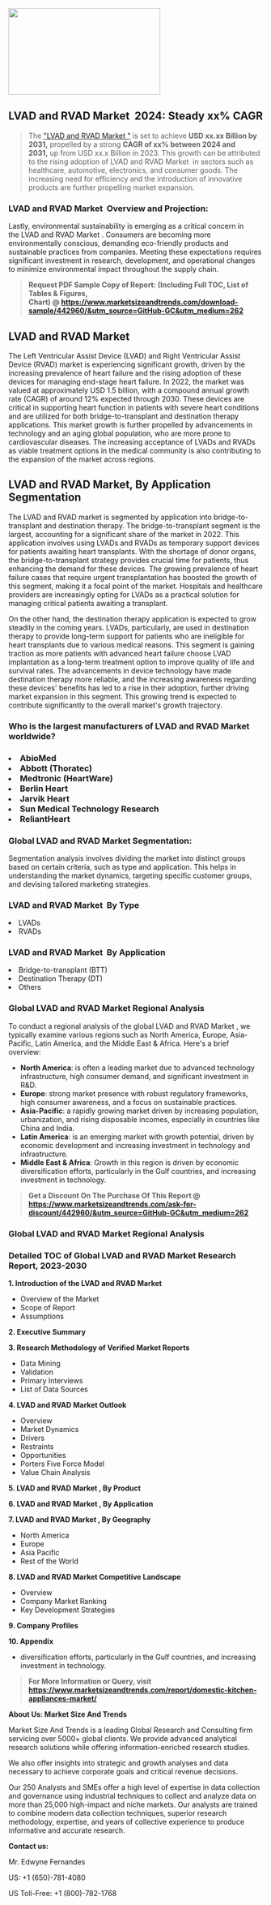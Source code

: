 <p><img class="alignnone size-medium wp-image-20088" src="https://ffe5etoiles.com/wp-content/uploads/2024/12/MST1-300x171.png" alt="" width="300" height="171" /></p><h2 id="ember46" class="ember-view reader-text-block__heading-2">LVAD and RVAD Market &nbsp;2024: Steady&nbsp;xx% CAGR</h2><blockquote id="ember47" class="ember-view reader-text-block__blockquote">The&nbsp;<a class="app-aware-link " href="https://www.marketsizeandtrends.com/download-sample/442960/&utm_source=GitHub-GC&utm_medium=262" target="_blank" data-test-app-aware-link="">"LVAD and RVAD Market "</a>&nbsp;is set to achieve&nbsp;<strong>USD&nbsp;xx.xx&nbsp;Billion by 2031,</strong>&nbsp;propelled by a strong&nbsp;<strong>CAGR of&nbsp;xx% between 2024 and 2031,</strong>&nbsp;up from USD xx.x Billion in 2023. This growth can be attributed to the rising adoption of&nbsp;LVAD and RVAD Market &nbsp;in sectors such as healthcare, automotive, electronics, and consumer goods. The increasing need for efficiency and the introduction of innovative products are further propelling market expansion.</blockquote><h3 id="ember48" class="ember-view reader-text-block__heading-3">LVAD and RVAD Market &nbsp;Overview and Projection:</h3><p id="ember49" class="ember-view reader-text-block__paragraph">Lastly, environmental sustainability is emerging as a critical concern in the&nbsp;LVAD and RVAD Market . Consumers are becoming more environmentally conscious, demanding eco-friendly products and sustainable practices from companies. Meeting these expectations requires significant investment in research, development, and operational changes to minimize environmental impact throughout the supply chain.</p><blockquote id="ember50" class="ember-view reader-text-block__blockquote"><strong>Request PDF Sample Copy of Report: (Including Full TOC, List of Tables &amp; Figures, Chart)&nbsp;@&nbsp;<strong><a href="https://www.marketsizeandtrends.com/download-sample/442960/&utm_source=GitHub-GC&utm_medium=262" target="_blank">https://www.marketsizeandtrends.com/download-sample/442960/&utm_source=GitHub-GC&utm_medium=262</a></strong></strong></blockquote><h3 class=""> <h2>LVAD and RVAD Market</h2><p>The Left Ventricular Assist Device (LVAD) and Right Ventricular Assist Device (RVAD) market is experiencing significant growth, driven by the increasing prevalence of heart failure and the rising adoption of these devices for managing end-stage heart failure. In 2022, the market was valued at approximately USD 1.5 billion, with a compound annual growth rate (CAGR) of around 12% expected through 2030. These devices are critical in supporting heart function in patients with severe heart conditions and are utilized for both bridge-to-transplant and destination therapy applications. This market growth is further propelled by advancements in technology and an aging global population, who are more prone to cardiovascular diseases. The increasing acceptance of LVADs and RVADs as viable treatment options in the medical community is also contributing to the expansion of the market across regions.</p><h2>LVAD and RVAD Market, By Application Segmentation</h2><p>The LVAD and RVAD market is segmented by application into bridge-to-transplant and destination therapy. The bridge-to-transplant segment is the largest, accounting for a significant share of the market in 2022. This application involves using LVADs and RVADs as temporary support devices for patients awaiting heart transplants. With the shortage of donor organs, the bridge-to-transplant strategy provides crucial time for patients, thus enhancing the demand for these devices. The growing prevalence of heart failure cases that require urgent transplantation has boosted the growth of this segment, making it a focal point of the market. Hospitals and healthcare providers are increasingly opting for LVADs as a practical solution for managing critical patients awaiting a transplant.</p><p>On the other hand, the destination therapy application is expected to grow steadily in the coming years. LVADs, particularly, are used in destination therapy to provide long-term support for patients who are ineligible for heart transplants due to various medical reasons. This segment is gaining traction as more patients with advanced heart failure choose LVAD implantation as a long-term treatment option to improve quality of life and survival rates. The advancements in device technology have made destination therapy more reliable, and the increasing awareness regarding these devices' benefits has led to a rise in their adoption, further driving market expansion in this segment. This growing trend is expected to contribute significantly to the overall market's growth trajectory.</p></h3><h3 id="" class="">Who is the largest manufacturers of&nbsp;LVAD and RVAD Market worldwide?</h3><h3 class=""></Li><Li>AbioMed</Li><Li> Abbott (Thoratec)</Li><Li> Medtronic (HeartWare)</Li><Li> Berlin Heart</Li><Li> Jarvik Heart</Li><Li> Sun Medical Technology Research</Li><Li> ReliantHeart</h3><h3 id="ember53" class="ember-view reader-text-block__heading-3">Global&nbsp;LVAD and RVAD Market Segmentation:</h3><p id="ember54" class="ember-view reader-text-block__paragraph">Segmentation analysis involves dividing the market into distinct groups based on certain criteria, such as type and application. This helps in understanding the market dynamics, targeting specific customer groups, and devising tailored marketing strategies.</p><h3 id="" class="">LVAD and RVAD Market &nbsp;By Type</h3><p></Li><Li>LVADs</Li><Li> RVADs</p><h3 id="" class="">LVAD and RVAD Market &nbsp;By Application</h3><p class=""></Li><Li>Bridge-to-transplant (BTT)</Li><Li> Destination Therapy (DT)</Li><Li> Others</p><h3 id="ember62" class="ember-view reader-text-block__heading-3">Global LVAD and RVAD Market Regional Analysis</h3><p id="ember63" class="ember-view reader-text-block__paragraph">To conduct a regional analysis of the global LVAD and RVAD Market , we typically examine various regions such as North America, Europe, Asia-Pacific, Latin America, and the Middle East &amp; Africa. Here's a brief overview:</p><ul><li><strong>North America</strong>: is often a leading market due to advanced technology infrastructure, high consumer demand, and significant investment in R&amp;D.</li><li><strong>Europe</strong>: strong market presence with robust regulatory frameworks, high consumer awareness, and a focus on sustainable practices.</li><li><strong>Asia-Pacific</strong>: a rapidly growing market driven by increasing population, urbanization, and rising disposable incomes, especially in countries like China and India.</li><li><strong>Latin America</strong>: is an emerging market with growth potential, driven by economic development and increasing investment in technology and infrastructure.</li><li><strong>Middle East &amp; Africa</strong>: Growth in this region is driven by economic diversification efforts, particularly in the Gulf countries, and increasing investment in technology.</li></ul><blockquote id="ember61" class="ember-view reader-text-block__blockquote"><strong>Get a Discount On The Purchase Of This Report @ <strong><a href="https://html-cleaner.com/" target="">https://www.marketsizeandtrends.com/ask-for-discount/442960/&utm_source=GitHub-GC&utm_medium=262</a></strong></strong></blockquote><h3 id="ember62" class="ember-view reader-text-block__heading-3">Global LVAD and RVAD Market Regional Analysis</h3><h3 id="" class="">Detailed TOC of Global LVAD and RVAD Market Research Report, 2023-2030</h3><p id="" class=""><strong>1. Introduction of the LVAD and RVAD Market </strong></p><ul><li>Overview of the Market</li><li>Scope of Report</li><li>Assumptions</li></ul><p id="" class=""><strong>2. Executive Summary</strong></p><p id="" class=""><strong>3. Research Methodology of Verified Market Reports</strong></p><ul><li>Data Mining</li><li>Validation</li><li>Primary Interviews</li><li>List of Data Sources</li></ul><p id="" class=""><strong>4. LVAD and RVAD Market Outlook</strong></p><ul><li>Overview</li><li>Market Dynamics</li><li>Drivers</li><li>Restraints</li><li>Opportunities</li><li>Porters Five Force Model</li><li>Value Chain Analysis</li></ul><p id="" class=""><strong>5. LVAD and RVAD Market , By Product</strong></p><p id="" class=""><strong>6. LVAD and RVAD Market , By Application</strong></p><p id="" class=""><strong>7. LVAD and RVAD Market , By Geography</strong></p><ul><li>North America</li><li>Europe</li><li>Asia Pacific</li><li>Rest of the World</li></ul><p id="" class=""><strong>8. LVAD and RVAD Market Competitive Landscape</strong></p><ul><li>Overview</li><li>Company Market Ranking</li><li>Key Development Strategies</li></ul><p id="" class=""><strong>9. Company Profiles</strong></p><p id="" class=""><strong>10. Appendix</strong></p><ul><li>diversification efforts, particularly in the Gulf countries, and increasing investment in technology.</li></ul><blockquote id="ember65" class="ember-view reader-text-block__blockquote"><strong>For More Information or Query, visit <strong><strong><a href="https://html-cleaner.com/" target="">https://www.marketsizeandtrends.com/report/domestic-kitchen-appliances-market/</a></strong></strong></strong></blockquote><p id="" class=""><strong>About Us: Market Size And Trends</strong></p><p id="" class="">Market Size And Trends is a leading Global Research and Consulting firm servicing over 5000+ global clients. We provide advanced analytical research solutions while offering information-enriched research studies.</p><p id="" class="">We also offer insights into strategic and growth analyses and data necessary to achieve corporate goals and critical revenue decisions.</p><p id="" class="">Our 250 Analysts and SMEs offer a high level of expertise in data collection and governance using industrial techniques to collect and analyze data on more than 25,000 high-impact and niche markets. Our analysts are trained to combine modern data collection techniques, superior research methodology, expertise, and years of collective experience to produce informative and accurate research.</p><p id="" class=""><strong>Contact us:</strong></p><p id="" class="">Mr. Edwyne Fernandes</p><p id="" class="">US: +1 (650)-781-4080</p><p id="" class="">US Toll-Free: +1 (800)-782-1768</p>
